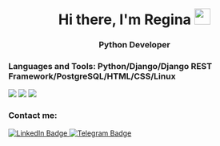 <h1 align="center">Hi there, I'm Regina 
<img src="https://github.com/blackcater/blackcater/raw/main/images/Hi.gif" height="32"/></h1>
<h3 align="center">Python Developer</h3>
<h3 align="left">Languages and Tools: Python/Django/Django REST Framework/PostgreSQL/HTML/CSS/Linux</h3>

![](https://github-readme-stats.vercel.app/api/top-langs/?username=reginalubk)
![](https://github-profile-summary-cards.vercel.app/api/cards/stats?username=reginalubk)
![](https://github-profile-summary-cards.vercel.app/api/cards/profile-details?username=reginalubk)

<h3 align="left">Contact me:</h3>
<div id="badges">
  <a href="https://www.linkedin.com/in/regina-lubkovskaia/">
    <img src="https://img.shields.io/badge/LinkedIn-blue?style=for-the-badge&logo=linkedin&logoColor=white" alt="LinkedIn Badge"/>
  </a>
  <a href="https://t.me/Reginalubk">
    <img src="https://img.shields.io/badge/Telegram-blue?style=for-the-badge&logo=telegram&logoColor=white" alt="Telegram Badge"/>
  </a>
</div>
